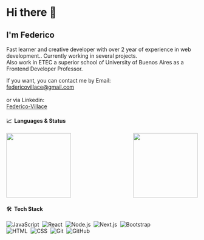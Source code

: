 # Hi there 👋

<!--
**Federico-Villace/Federico-Villace** is a ✨ _special_ ✨ repository because its `README.md` (this file) appears on your GitHub profile.

Here are some ideas to get you started:

- 🔭 I’m currently working on ...
- 🌱 I’m currently learning ...
- 👯 I’m looking to collaborate on ...
- 🤔 I’m looking for help with ...
- 💬 Ask me about ...
- 📫 How to reach me: ...
- 😄 Pronouns: ...
- ⚡ Fun fact: ...
-->
## I'm Federico

Fast learner and creative developer with over 2 year of experience in web development.. Currently working in several projects.
<br />
  Also work in ETEC a superior school of University of Buenos Aires as a Frontend Developer Professor.


If you want, you can contact me by Email:</br> <a href="mailto:federicovillace@gmail.com">federicovillace@gmail.com</a> <br></br>or via Linkedin: </br><a href="https://www.linkedin.com/in/federico-villace/">Federico-Villace</a>


#### 📈 &nbsp;Languages & Status 
<p>
<img height="170px" src="https://github-readme-stats-sigma-five.vercel.app/api/top-langs/?username=Federico-Villace&exclude_repo=,free-for-dev&layout=compact&langs_count=6&theme=radical">
  
  <img height="170px" align="right" src="https://github-readme-stats-sigma-five.vercel.app/api?username=Federico-Villace&sshow_icons=true&theme=radical&count_private=true">
</p>


 

#### 🛠 &nbsp;Tech Stack
![JavaScript](https://img.shields.io/badge/-JavaScript-05122A?style=flat&logo=javascript)&nbsp;
![React](https://img.shields.io/badge/-React-05122A?style=flat&logo=react)&nbsp;
![Node.js](https://img.shields.io/badge/-Node.js-05122A?style=flat&logo=node.js)&nbsp;
![Next.js](https://img.shields.io/badge/-NextJs-05122A?style=flat&logo=Next.Js)&nbsp;
![Bootstrap](https://img.shields.io/badge/-Bootstrap-05122A?style=flat&logo=bootstrap&logoColor=563D7C)\
![HTML](https://img.shields.io/badge/-HTML-05122A?style=flat&logo=HTML5)&nbsp;
![CSS](https://img.shields.io/badge/-CSS-05122A?style=flat&logo=CSS3&logoColor=1572B6)&nbsp;
![Git](https://img.shields.io/badge/-Git-05122A?style=flat&logo=git)&nbsp;
![GitHub](https://img.shields.io/badge/-GitHub-05122A?style=flat&logo=github)&nbsp;


  






